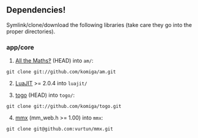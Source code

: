
## Dependencies!

Symlink/clone/download the following libraries (take care they go into the
proper directories).

### app/core

1. [All the Maths‽](https://github.com/komiga/am) (HEAD) into `am/`:

  `git clone git://github.com/komiga/am.git`

2. [LuaJIT](http://luajit.org/download.html) >= 2.0.4 into `luajit/`

3. [togo](https://github.com/komiga/togo) (HEAD) into `togo/`:

  `git clone git://github.com/komiga/togo.git`

4. [mmx](https://github.com/vurtun/mmx) (mm_web.h >= 1.00) into `mmx`:

  `git clone git@github.com:vurtun/mmx.git`
